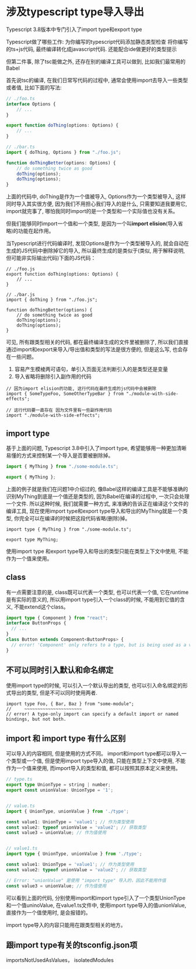 
# 涉及typescript type导入导出
Typescript 3.8版本中专门引入了import type和export type

Typescript做了哪些工作:
为你编写的typescript代码添加静态类型检查
将你编写的ts+js代码, 最终编译转化成javascript代码.
还能配合ide做更好的类型提示

但第二件事, 除了tsc能做之外, 还存在别的编译工具可以做到, 比如我们最常用的Babel

首先说tsc的编译, 在我们日常写代码的过程中, 通常会使用import去导入一些类型或者值, 比如下面的写法:

```ts
// ./foo.ts
interface Options {
    // ...
}

export function doThing(options: Options) {
    // ...
}

// ./bar.ts
import { doThing, Options } from "./foo.js";

function doThingBetter(options: Options) {
    // do something twice as good
    doThing(options);
    doThing(options);
}
```

上面的代码中, doThing是作为一个值被导入, Options作为一个类型被导入, 这样同时导入其实很方便, 因为我们不用担心我们导入的是什么, 只需要知道我要用它, import就完事了, 哪怕我同时import的是一个类型和一个实际值也没有关系。

但我们能够同时import一个值和一个类型, 是因为一个叫**import elision**(导入省略)的功能在起作用。

当Typescript进行代码编译时, 发现Options是作为一个类型被导入的, 就会自动在生成的JS代码中删除掉它的导入, 所以最终生成的是类似于(类似, 用于解释说明, 但可能非实际输出代码)下面的JS代码：
```
// ./foo.js
export function doThing(options: Options) {
    // ...
}

// ./bar.js
import { doThing } from "./foo.js";

function doThingBetter(options) {
    // do something twice as good
    doThing(options);
    doThing(options);
}
```
可见, 所有跟类型相关的代码, 都在最终编译生成的文件里被删除了, 所以我们直接通过import和export来导入/导出值和类型的写法是很方便的, 但是这么写, 也会存在一些问题。

1. 容易产生模棱两可语句，单引入页面无法判断引入的是类型还是变量
2. 导入省略将删除引入副作用的代码
```
// 因为import elision的功能, 这行代码在最终生成的js代码中会被删除
import { SomeTypeFoo, SomeOtherTypeBar } from "./module-with-side-effects";

// 这行代码要一直存在 因为文件里有一些副作用代码
import "./module-with-side-effects";
```

## import type
基于上面的问题, Typescript 3.8中引入了import type, 希望能够用一种更加清晰易懂的方式来控制某一个导入是否要被删除掉。

```ts
import { MyThing } from "./some-module.ts";

export { MyThing };
```

上面的例子就是我们在问题1中介绍过的, 像Babel这样的编译工具是不能够准确的识别MyThing到底是一个值还是类型的, 因为Babel在编译的过程中, 一次只会处理一个文件.
所以这种时候, 我们就需要一种方式, 来准确的告诉正在编译这个文件的编译工具, 现在使用import type和export type导入和导出的MyThing就是一个类型, 你完全可以在编译的时候把这段代码省略(删除)掉。

```
import type { MyThing } from "./some-module.ts";

export type MyThing;
```

使用import type 和export type导入和导出的类型只能在类型上下文中使用, 不能作为一个值来使用。

## class
有一点需要注意的是, class既可以代表一个类型, 也可以代表一个值, 它在runtime是有实际的意义的, 所以用import type引入一个class的时候, 不能用到它值的含义, 不能extend这个class。

```ts
import type { Component } from "react";
interface ButtonProps {
  // ...
}
class Button extends Component<ButtonProps> {
  // error! 'Component' only refers to a type, but is being used as a value here.
}
```


## 不可以同时引入默认和命名绑定
使用import type的时候, 可以引入一个默认导出的类型, 也可以引入命名绑定的形式导出的类型, 但是不可以同时使用两者.
```
import type Foo, { Bar, Baz } from "some-module";
//     ~~~~~~~~~~~~~~~~~~~~~~
// error! A type-only import can specify a default import or named bindings, but not both.

```

## import 和 import type 有什么区别

可以导入的内容相同, 但是使用的方式不同。
import和import type都可以导入一个类型或一个值, 但是使用import type导入的值, 只能在类型上下文中使用, 不能作为一个值来使用, 而import导入的类型和值, 都可以按照其原本定义来使用。

```ts
// type.ts
export type UnionType = string | number;
export const unionValue: UnionType = '1';


// value.ts
import { UnionType, unionValue } from './type';

const value1: UnionType = 'value1'; // 作为类型使用
const value2: typeof unionValue = 'value2'; // 获取类型
const value3 = unionValue; // 作为值使用


// value1.ts
import type { UnionType, unionValue } from './type';

const value1: UnionType = 'value1'; // 作为类型使用
const value2: typeof unionValue = 'value2'; // 获取类型

// Error: "unionValue" 是使用 "import type" 导入的，因此不能用作值
const value3 = unionValue; // 作为值使用

```

可以看到上面的代码, 分别使用import和import type引入了一个类型UnionType和一个值uninoValue, 在value1.ts文件中, 使用import type导入的值unionValue, 直接作为一个值使用时, 是会报错的。

import type导入的内容只能用在跟类型相关的地方。

## 跟import type有关的tsconfig.json项
importsNotUsedAsValues，
isolatedModules